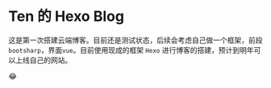 # Ten 的 Hexo Blog 

这是第一次搭建云端博客。目前还是测试状态，后续会考虑自己做一个框架，前段 `bootsharp`，界面`vue`。目前使用现成的框架 `Hexo` 进行博客的搭建，预计到明年可以上线自己的网站。

😂

# 
